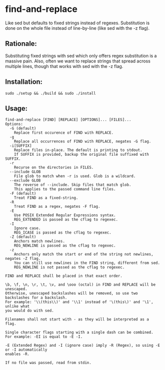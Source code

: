 # find-and-replace

Like sed but defaults to fixed strings instead of regexes. Substitution is done on the whole file instead of line-by-line (like sed with the -z flag).

## Rationale:

Substituting fixed strings with sed which only offers regex substitution is a massive pain. Also, often we want to replace strings that spread across multiple lines, though that works with sed with the -z flag.

## Installation:

```
sudo ./setup && ./build && sudo ./install
```

## Usage:

```
find-and-replace [FIND] [REPLACE] [OPTIONS]... [FILES]...
Options:
  -G (default)
    Replace first occurence of FIND with REPLACE.
  -g
    Replace all occurrences of FIND with REPLACE, negates -G flag.
  -i[SUFFIX]
    Replace files in-place. The default is printing to stdout.
    If SUFFIX is provided, backup the original file suffixed with SUFFIX.
  -r
    Recurse on the directories in FILES.
  --include GLOB
    File glob to match when -r is used. Glob is a wildcard.
  --exclude GLOB
    The reverse of --include. Skip files that match glob.
    This applies to the passed command line files.
  -F (default)
    Treat FIND as a fixed-string.
  -R
    Treat FIND as a regex, negates -F flag.
  -E
    Use POSIX Extended Regular Expressions syntax.
    REG_EXTENDED is passed as the cflag to regexec.
  -I
    Ignore case.
    REG_ICASE is passed as the cflag to regexec.
  -Z (default)
    Anchors match newlines.
    REG_NEWLINE is passed as the cflag to regexec.
  -z
    Anchors only match the start or end of the string not newlines, negates -Z flag.
    You can still use newlines in the FIND string, different from sed.
    REG_NEWLINE is not passed as the cflag to regexec.

FIND and REPLACE shall be placed in that exact order.

\b, \f, \n, \r, \t, \v, and \ooo (octal) in FIND and REPLACE will be unescaped.
Otherwise, unescaped backslashes will be removed, so use two backslashes for a backslash.
For example: '\\(this\\)' and '\\1' instead of '\(this\)' and '\1', unlike what
you would do with sed.

Filenames shall not start with - as they will be interpreted as a flag.

Single character flags starting with a single dash can be combined.
For example: -EI is equal to -E -I.

-E (Extended Regex) and -I (ignore case) imply -R (Regex), so using -E or -I automatically
enables -R.

If no file was passed, read from stdin.
```
